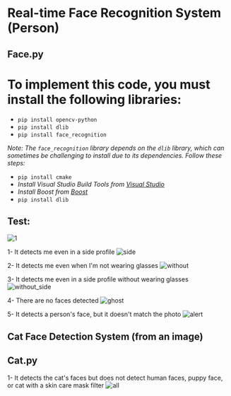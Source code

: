# Real-time Face Recognition System (Person)

## Face.py

# To implement this code, you must install the following libraries:

- `pip install opencv-python`
- `pip install dlib`
- `pip install face_recognition`

*Note: The `face_recognition` library depends on the `dlib` library, which can sometimes be challenging to install due to its dependencies. Follow these steps:*

- `pip install cmake`
- *Install Visual Studio Build Tools from [Visual Studio](https://visualstudio.microsoft.com/downloads/)*
- *Install Boost from [Boost](https://www.boost.org/)*
- `pip install dlib`


## Test:

![1](https://github.com/Myriam2907/face_recognition_Person_Cat/assets/103574142/55ba82ff-7e23-4178-86d3-f4be24a2daec)

1- It detects me even in a side profile
![side](https://github.com/Myriam2907/face_recognition_Person_Cat/assets/103574142/f9b915dd-fdd6-47d0-aa4a-5b49332211ec)

2- It detects me even when I'm not wearing glasses
![without](https://github.com/Myriam2907/face_recognition_Person_Cat/assets/103574142/062bf147-ba41-41cd-972c-a55202206d0a)

3- It detects me even in a side profile without wearing glasses
![without_side](https://github.com/Myriam2907/face_recognition_Person_Cat/assets/103574142/0dd79947-d416-4ef4-a1c7-72cca62490ef)

4- There are no faces detected
![ghost](https://github.com/Myriam2907/face_recognition_Person_Cat/assets/103574142/d368fad6-3e96-457c-9d6c-3a74180fb588)

5- It detects a person's face, but it doesn't match the photo
![alert](https://github.com/Myriam2907/face_recognition_Person_Cat/assets/103574142/233b1e01-8736-4c06-893d-769a30104f4d)

## Cat Face Detection System (from an image)

## Cat.py 
1- It detects the cat's faces but does not detect human faces, puppy face, or cat with a skin care mask filter
![all](https://github.com/Myriam2907/face_recognition_Person_Cat/assets/103574142/c4bc2cc0-73b2-4a20-a4a8-222d6106ef43)







